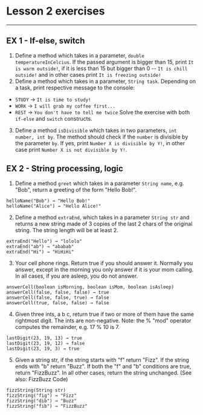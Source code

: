 # Lesson 2 exercises

---

## EX 1 - If-else, switch

1. Define a method which takes in a parameter, `double temperatureInCelcius`.
If the passed argument is bigger than 15, print `It is warm outside!`, 
if it is less than 15 but bigger than 0 -- `It is chill outside!` 
and in other cases print `It is freezing outside!`
2. Define a method which takes in a parameter, `String task`.
Depending on a task, print respective message to the console:
* `STUDY` -> `It is time to study!`
* `WORK` -> `I will grab my coffee first...`
* `REST` -> `You don't have to tell me twice`
Solve the exercise with both `if-else` and `switch` constructs.
3. Define a method `isDivisible` which takes in two parameters, `int number, int by`.
The method should check if the `number` is divisible by the parameter `by`. 
If yes, print `Number X is divisible by Y!`, in other case print `Number X is not divisible by Y!`.

## EX 2 - String processing, logic

1. Define a method `greet` which takes in a parameter `String name`, e.g. "Bob", return a greeting of the form "Hello Bob!".
```
helloName("Bob") → "Hello Bob!"
helloName("Alice") → "Hello Alice!"
```

2. Define a method `extraEnd`, which takes in a parameter `String str` and returns a new string made of 3 copies of the last 2 chars of the original string. The string length will be at least 2.
```
extraEnd("Hello") → "lololo"
extraEnd("ab") → "ababab"
extraEnd("Hi") → "HiHiHi"
```

3. Your cell phone rings. Return true if you should answer it. Normally you answer, except in the morning you only answer if it is your mom calling. In all cases, if you are asleep, you do not answer.
```
answerCell(boolean isMorning, boolean isMom, boolean isAsleep)
answerCell(false, false, false) → true
answerCell(false, false, true) → false
answerCell(true, false, false) → false
```

4. Given three ints, a b c, return true if two or more of them have the same rightmost digit. The ints are non-negative. Note: the % "mod" operator computes the remainder, e.g. 17 % 10 is 7.

```
lastDigit(23, 19, 13) → true
lastDigit(23, 19, 12) → false
lastDigit(23, 19, 3) → true
```

5. Given a string str, if the string starts with "f" return "Fizz". If the string ends with "b" return "Buzz". If both the "f" and "b" conditions are true, return "FizzBuzz". In all other cases, return the string unchanged. (See also: FizzBuzz Code)

```
fizzString(String str)
fizzString("fig") → "Fizz"
fizzString("dib") → "Buzz"
fizzString("fib") → "FizzBuzz"
```
